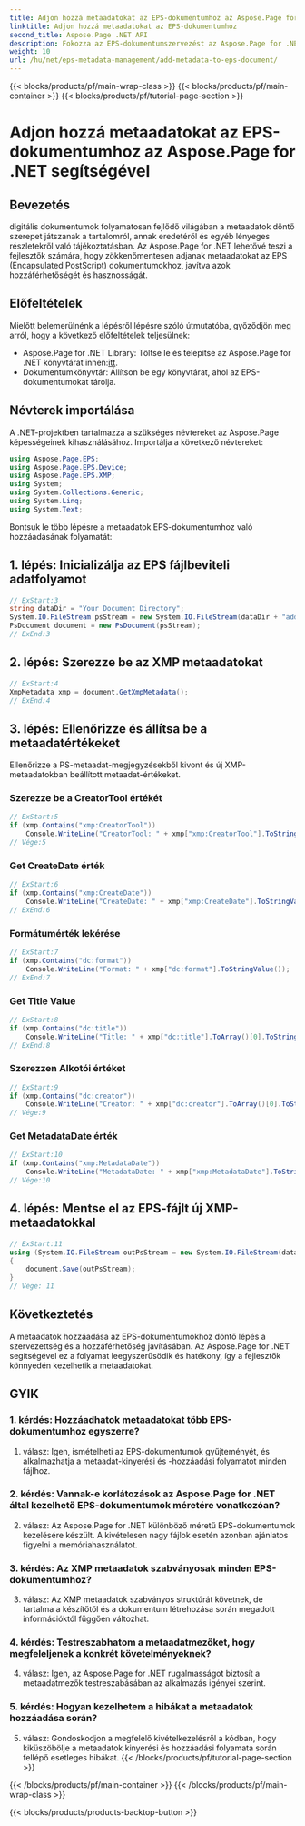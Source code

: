 ```yaml
---
title: Adjon hozzá metaadatokat az EPS-dokumentumhoz az Aspose.Page for .NET segítségével
linktitle: Adjon hozzá metaadatokat az EPS-dokumentumhoz
second_title: Aspose.Page .NET API
description: Fokozza az EPS-dokumentumszervezést az Aspose.Page for .NET segítségével. A metaadatok könnyed hozzáadása a jobb hozzáférhetőség és információ-visszakeresés érdekében.
weight: 10
url: /hu/net/eps-metadata-management/add-metadata-to-eps-document/
---
```


{{< blocks/products/pf/main-wrap-class >}}
{{< blocks/products/pf/main-container >}}
{{< blocks/products/pf/tutorial-page-section >}}

# Adjon hozzá metaadatokat az EPS-dokumentumhoz az Aspose.Page for .NET segítségével

## Bevezetés

digitális dokumentumok folyamatosan fejlődő világában a metaadatok döntő szerepet játszanak a tartalomról, annak eredetéről és egyéb lényeges részletekről való tájékoztatásban. Az Aspose.Page for .NET lehetővé teszi a fejlesztők számára, hogy zökkenőmentesen adjanak metaadatokat az EPS (Encapsulated PostScript) dokumentumokhoz, javítva azok hozzáférhetőségét és hasznosságát.

## Előfeltételek

Mielőtt belemerülnénk a lépésről lépésre szóló útmutatóba, győződjön meg arról, hogy a következő előfeltételek teljesülnek:

-  Aspose.Page for .NET Library: Töltse le és telepítse az Aspose.Page for .NET könyvtárat innen:[itt](https://releases.aspose.com/page/net/).
- Dokumentumkönyvtár: Állítson be egy könyvtárat, ahol az EPS-dokumentumokat tárolja.

## Névterek importálása

A .NET-projektben tartalmazza a szükséges névtereket az Aspose.Page képességeinek kihasználásához. Importálja a következő névtereket:

```csharp
using Aspose.Page.EPS;
using Aspose.Page.EPS.Device;
using Aspose.Page.EPS.XMP;
using System;
using System.Collections.Generic;
using System.Linq;
using System.Text;
```

Bontsuk le több lépésre a metaadatok EPS-dokumentumhoz való hozzáadásának folyamatát:

## 1. lépés: Inicializálja az EPS fájlbeviteli adatfolyamot

```csharp
// ExStart:3
string dataDir = "Your Document Directory";
System.IO.FileStream psStream = new System.IO.FileStream(dataDir + "add_input.eps", System.IO.FileMode.Open, System.IO.FileAccess.Read);
PsDocument document = new PsDocument(psStream);
// ExEnd:3
```

## 2. lépés: Szerezze be az XMP metaadatokat

```csharp
// ExStart:4
XmpMetadata xmp = document.GetXmpMetadata();
// ExEnd:4
```

## 3. lépés: Ellenőrizze és állítsa be a metaadatértékeket

Ellenőrizze a PS-metaadat-megjegyzésekből kivont és új XMP-metaadatokban beállított metaadat-értékeket.

### Szerezze be a CreatorTool értékét

```csharp
// ExStart:5
if (xmp.Contains("xmp:CreatorTool"))
    Console.WriteLine("CreatorTool: " + xmp["xmp:CreatorTool"].ToStringValue());
// Vége:5
```

### Get CreateDate érték

```csharp
// ExStart:6
if (xmp.Contains("xmp:CreateDate"))
    Console.WriteLine("CreateDate: " + xmp["xmp:CreateDate"].ToStringValue());
// ExEnd:6
```

### Formátumérték lekérése

```csharp
// ExStart:7
if (xmp.Contains("dc:format"))
    Console.WriteLine("Format: " + xmp["dc:format"].ToStringValue());
// ExEnd:7
```

### Get Title Value

```csharp
// ExStart:8
if (xmp.Contains("dc:title"))
    Console.WriteLine("Title: " + xmp["dc:title"].ToArray()[0].ToStringValue());
// ExEnd:8
```

### Szerezzen Alkotói értéket

```csharp
// ExStart:9
if (xmp.Contains("dc:creator"))
    Console.WriteLine("Creator: " + xmp["dc:creator"].ToArray()[0].ToStringValue());
// Vége:9
```

### Get MetadataDate érték

```csharp
// ExStart:10
if (xmp.Contains("xmp:MetadataDate"))
    Console.WriteLine("MetadataDate: " + xmp["xmp:MetadataDate"].ToStringValue());
// Vége:10
```

## 4. lépés: Mentse el az EPS-fájlt új XMP-metaadatokkal

```csharp
// ExStart:11
using (System.IO.FileStream outPsStream = new System.IO.FileStream(dataDir + "add_output.eps", System.IO.FileMode.Create, System.IO.FileAccess.Write))
{
    document.Save(outPsStream);
}
// Vége: 11
```

## Következtetés

A metaadatok hozzáadása az EPS-dokumentumokhoz döntő lépés a szervezettség és a hozzáférhetőség javításában. Az Aspose.Page for .NET segítségével ez a folyamat leegyszerűsödik és hatékony, így a fejlesztők könnyedén kezelhetik a metaadatokat.

## GYIK

### 1. kérdés: Hozzáadhatok metaadatokat több EPS-dokumentumhoz egyszerre?

1. válasz: Igen, ismételheti az EPS-dokumentumok gyűjteményét, és alkalmazhatja a metaadat-kinyerési és -hozzáadási folyamatot minden fájlhoz.

### 2. kérdés: Vannak-e korlátozások az Aspose.Page for .NET által kezelhető EPS-dokumentumok méretére vonatkozóan?

2. válasz: Az Aspose.Page for .NET különböző méretű EPS-dokumentumok kezelésére készült. A kivételesen nagy fájlok esetén azonban ajánlatos figyelni a memóriahasználatot.

### 3. kérdés: Az XMP metaadatok szabványosak minden EPS-dokumentumhoz?

3. válasz: Az XMP metaadatok szabványos struktúrát követnek, de tartalma a készítőtől és a dokumentum létrehozása során megadott információktól függően változhat.

### 4. kérdés: Testreszabhatom a metaadatmezőket, hogy megfeleljenek a konkrét követelményeknek?

4. válasz: Igen, az Aspose.Page for .NET rugalmasságot biztosít a metaadatmezők testreszabásában az alkalmazás igényei szerint.

### 5. kérdés: Hogyan kezelhetem a hibákat a metaadatok hozzáadása során?

5. válasz: Gondoskodjon a megfelelő kivételkezelésről a kódban, hogy kiküszöbölje a metaadatok kinyerési és hozzáadási folyamata során fellépő esetleges hibákat.
{{< /blocks/products/pf/tutorial-page-section >}}

{{< /blocks/products/pf/main-container >}}
{{< /blocks/products/pf/main-wrap-class >}}

{{< blocks/products/products-backtop-button >}}
